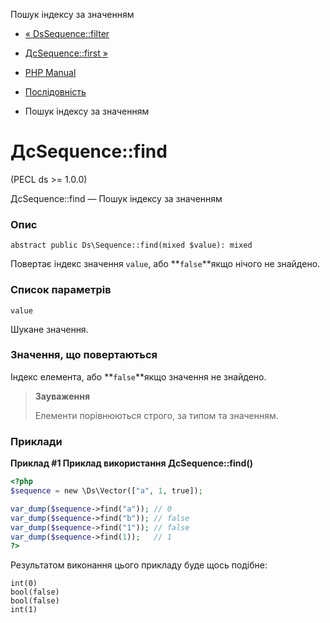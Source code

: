Пошук індексу за значенням

-   [« DsSequence::filter](ds-sequence.filter.html)
    
-   [ДсSequence::first »](ds-sequence.first.html)
    
-   [PHP Manual](index.html)
    
-   [Послідовність](class.ds-sequence.html)
    
-   Пошук індексу за значенням
    

# ДсSequence::find

(PECL ds >= 1.0.0)

ДсSequence::find — Пошук індексу за значенням

### Опис

```methodsynopsis
abstract public Ds\Sequence::find(mixed $value): mixed
```

Повертає індекс значення `value`, або \*\*`false`\*\*якщо нічого не знайдено.

### Список параметрів

`value`

Шукане значення.

### Значення, що повертаються

Індекс елемента, або \*\*`false`\*\*якщо значення не знайдено.

> **Зауваження**
> 
> Елементи порівнюються строго, за типом та значенням.

### Приклади

**Приклад #1 Приклад використання **ДсSequence::find()****

```php
<?php
$sequence = new \Ds\Vector(["a", 1, true]);

var_dump($sequence->find("a")); // 0
var_dump($sequence->find("b")); // false
var_dump($sequence->find("1")); // false
var_dump($sequence->find(1));   // 1
?>
```

Результатом виконання цього прикладу буде щось подібне:

```
int(0)
bool(false)
bool(false)
int(1)
```